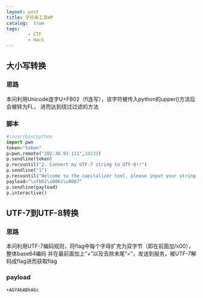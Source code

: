 ```yaml
---
layout: post
title: 字符串工具WP
catalog:  true
tags:
        - CTF
        - Hack
---
```


## 大小写转换

### 思路

本问利用Unicode连字U+FB02（fl连写），该字符被传入python的upper()方法后会被转为FL，
进而达到绕过过滤的方法

### 脚本

```python
#!/usr/bin/python
import pwn
token="token"
p=pwn.remote("202.38.93.111",10233)
p.sendline(token)
p.recvuntil("2. Convert my UTF-7 string to UTF-8!!")
p.sendline("1")
p.recvuntil("Welcome to the capitalizer tool, please input your string:")
payload="\ufb02\u0061\u0067"
p.sendline(payload)
p.interactive()
```

## UTF-7到UTF-8转换

### 思路

本问利用UTF-7编码规则，将flag中每个字母扩充为双字节（即在前面加/x00），整体base64编码
并在最前面加上“+”以及去除末尾“=”，发送到服务，被UTF-7解码成flag进而获取flag

### payload

`+AGYAbABhAGc`
